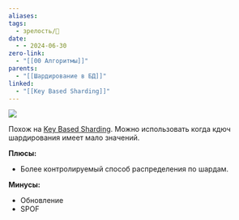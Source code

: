 ```yaml
---
aliases: 
tags:
  - зрелость/🌱
date:
  - - 2024-06-30
zero-link:
  - "[[00 Алгоритмы]]"
parents:
  - "[[Шардирование в БД]]"
linked:
  - "[[Key Based Sharding]]"
---
```

![](Pasted%20image%2020240630110840.png)

Похож на [Key Based Sharding](Key%20Based%20Sharding.md). Можно использовать когда кдюч шардирования имеет мало значений.

**Плюсы:**
- Более контролируемый способ распределения по шардам.

**Минусы:**
- Обновление
- SPOF